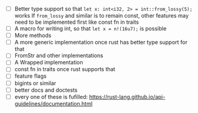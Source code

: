 - [ ] Better type support so that `let x: int<i32, 2> = int::from_lossy(5);` works
  If `from_lossy` and similar is to remain const, other features may need to be implemented first like const fn in traits
- [ ] A macro for writing int, so that `let x = n!(16u7);` is possible
- [ ] More methods
- [ ] A more generic implementation once rust has better type support for that
- [ ] FromStr and other implementations
- [ ] A Wrapped implementation
- [ ] const fn in traits once rust supports that
- [ ] feature flags
- [ ] bigints or similar
- [ ] better docs and doctests
- [ ] every one of these is fufilled: https://rust-lang.github.io/api-guidelines/documentation.html